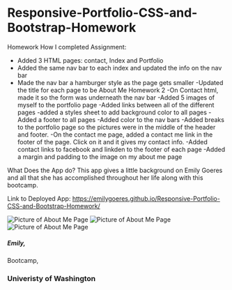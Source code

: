 # Responsive-Portfolio-CSS-and-Bootstrap-Homework
Homework How I completed Assignment:
* Added 3 HTML pages: contact, Index and Portfolio
* Added the same nav bar to each index and updated the info on the nav bar
* Made the nav bar a hamburger style as the page gets smaller
-Updated the title for each page to be About Me Homework 2
-On Contact html, made it so the form was underneath the nav bar
-Added 5 images of myself to the portfolio page
-Added links between all of the different pages
-added a styles sheet to add background color to all pages
-Added a footer to all pages
-Added color to the nav bars
-Added breaks to the portfolio page so the pictures were in the middle of the header and footer.
-On the contact me page, added a contact me link in the footer of the page. Click on it and it gives my contact info.
-Added contact links to facebook and linkden to the footer of each page
-Added a margin and padding to the image on my about me page

What Does the App do?
This app gives a little background on Emily Goeres and all that she has accomplished throughout her life along with this bootcamp.

Link to Deployed App:
https://emilygoeres.github.io/Responsive-Portfolio-CSS-and-Bootstrap-Homework/

<img src="Images/response1.PNG" alt="Picture of About Me Page">
<img src="images/response2.PNG" alt="Picture of About Me Page">
<img src="Images/response3.PNG" alt="Picture of About Me Page">

##### Emily, 
Bootcamp,
### Univeristy of Washington
